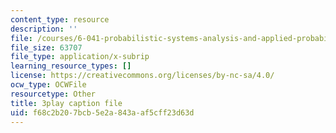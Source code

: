 ```yaml
---
content_type: resource
description: ''
file: /courses/6-041-probabilistic-systems-analysis-and-applied-probability-fall-2010/f68c2b207bcb5e2a843aaf5cff23d63d_6oV3pKLgW2I.vtt
file_size: 63707
file_type: application/x-subrip
learning_resource_types: []
license: https://creativecommons.org/licenses/by-nc-sa/4.0/
ocw_type: OCWFile
resourcetype: Other
title: 3play caption file
uid: f68c2b20-7bcb-5e2a-843a-af5cff23d63d
---
```

